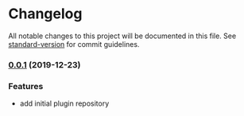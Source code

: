 # Changelog

All notable changes to this project will be documented in this file. See [standard-version](https://github.com/conventional-changelog/standard-version) for commit guidelines.

### [0.0.1]() (2019-12-23)


### Features

* add initial plugin repository
